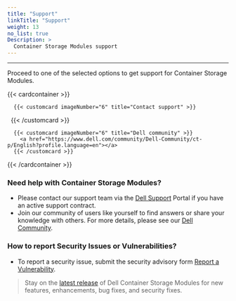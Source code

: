 ```yaml
---
title: "Support"
linkTitle: "Support"
weight: 13 
no_list: true 
Description: >
  Container Storage Modules support
---
```

<hr>

Proceed to one of the selected options to get support for Container Storage Modules.

{{< cardcontainer >}}
      
      {{< customcard imageNumber="6" title="Contact support" >}}
        <a href="https://www.dell.com/support/incidents-online/en-us/contactus/product/container-storage-modules"></a>
      {{< /customcard >}}

      {{< customcard imageNumber="6" title="Dell community" >}}
        <a href="https://www.dell.com/community/Dell-Community/ct-p/English?profile.language=en"></a>
      {{< /customcard >}}

{{< /cardcontainer >}}

### Need help with Container Storage Modules?

- Please contact our support team via the [Dell Support](https://www.dell.com/support/incidents-online/en-us/contactus/product/container-storage-modules) Portal if you have an active support contract. 
- Join our community of users like yourself to find answers or share your knowledge with others. For more details, please see our [Dell Community](https://www.dell.com/community/Dell-Community/ct-p/English?profile.language=en). 

### How to report Security Issues or Vulnerabilities?

- To report a security issue, submit the security advisory form [Report a Vulnerability](https://github.com/dell/csm/security/advisories/new).
> Stay on the [latest release](https://github.com/dell/csm/releases/latest) of Dell Container Storage Modules for new features, enhancements, bug fixes, and security fixes.
